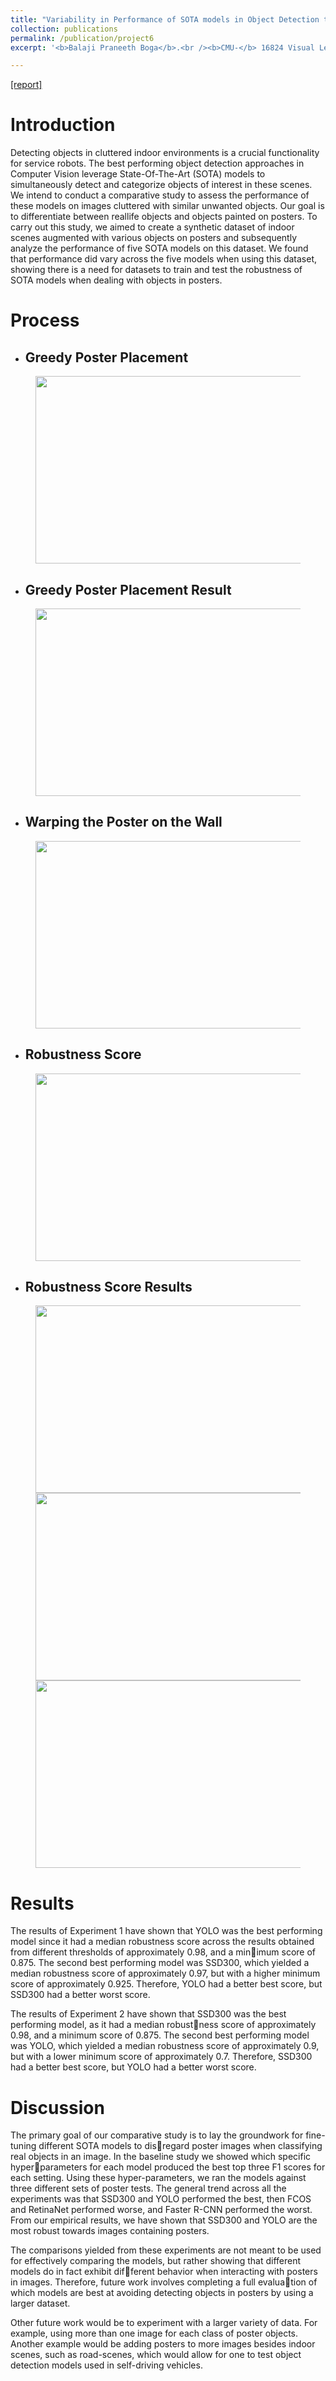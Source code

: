 ```yaml
---
title: "Variability in Performance of SOTA models in Object Detection towards Synthetic Dataset"
collection: publications
permalink: /publication/project6
excerpt: '<b>Balaji Praneeth Boga</b>.<br /><b>CMU-</b> 16824 Visual Learning and Recognition [2023]'

---
```


[[report]](https://drive.google.com/file/d/1Q297GuqGtTjWjuGzbk4fqn0LgDlw_WD4/view?usp=drive_link)


Introduction
======

Detecting objects in cluttered indoor environments is a crucial functionality for service robots. The best performing object detection approaches in Computer Vision leverage State-Of-The-Art (SOTA) models to simultaneously detect and categorize objects of interest in these scenes. We intend to conduct a comparative study to assess the performance of these models on images cluttered with similar unwanted objects. Our goal is to differentiate between reallife objects and objects painted on posters. To carry out this study, we aimed to create a synthetic dataset of indoor scenes augmented with various objects on posters and subsequently analyze the performance of five SOTA models on this dataset. We found that performance did vary across the five models when using this dataset, showing there is a need for datasets to train and test the robustness of SOTA models when dealing with objects in posters.

Process
======

* <h2>Greedy Poster Placement</h2>
<figure>
  <img src="/images/Greedy poster placement.png" style="width:600px;height:300px;">
</figure>

* <h2>Greedy Poster Placement Result</h2>
<figure>
  <img src="/images/Greedy placement.png" style="width:600px;height:300px;">
</figure>

* <h2>Warping the Poster on the Wall </h2>
<figure>
  <img src="/images/Poster impose.png" style="width:600px;height:300px;">
</figure>

* <h2>Robustness Score</h2>
<figure>
  <img src="/images/Robustness Score.png" style="width:600px;height:300px;">
</figure>

* <h2>Robustness Score Results</h2>
<figure>
  <img src="/images/Results_VLR.png" style="width:600px;height:300px;">
  <img src="/images/Robustness figures.png" style="width:600px;height:300px;">
  <img src="/images/Exp3 RS.png" style="width:600px;height:300px;">
</figure>


Results
======

The results of Experiment 1 have shown that YOLO was the best performing model since it had a median robustness score across the results obtained from different thresholds of approximately 0.98, and a minimum score of 0.875. The second best performing model was SSD300, which yielded a median robustness score of approximately 0.97, but with a higher minimum score of approximately 0.925. Therefore, YOLO had a better best score, but SSD300 had a better worst score. 

The results of Experiment 2 have shown that SSD300 was the best performing model, as it had a median robustness score of approximately 0.98, and a minimum score
of 0.875. The second best performing model was YOLO, which yielded a median robustness score of approximately 0.9, but with a lower minimum score of approximately 0.7. Therefore, SSD300 had a better best score, but YOLO had a better worst score.

Discussion
======

The primary goal of our comparative study is to lay the groundwork for fine-tuning different SOTA models to disregard poster images when classifying real objects in an image. In the baseline study we showed which specific hyperparameters for each model produced the best top three F1 scores for each setting. Using these hyper-parameters, we ran the models against three different sets of poster tests. The general trend across all the experiments was that SSD300 and YOLO performed the best, then FCOS and RetinaNet performed worse, and Faster R-CNN performed the worst. From our empirical results, we have shown that SSD300 and YOLO are the most robust towards images containing posters.

The comparisons yielded from these experiments are not meant to be used for effectively comparing the models, but rather showing that different models do in fact exhibit different behavior when interacting with posters in images. Therefore, future work involves completing a full evaluation of which models are best at avoiding detecting objects in posters by using a larger dataset.

Other future work would be to experiment with a larger variety of data. For example, using more than one image for each class of poster objects. Another example would be adding posters to more images besides indoor scenes, such as road-scenes, which would allow for one to test object detection models used in self-driving vehicles. 
